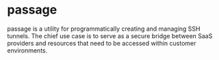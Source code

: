 # passage

passage is a utility for programmatically creating and managing SSH tunnels. The chief use case is to serve as a secure bridge between SaaS providers and resources that need to be accessed within customer environments.
